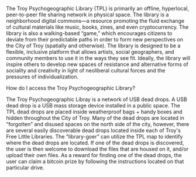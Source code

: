 The Troy Psychogeographic Library (TPL) is primarily an offline, hyperlocal, peer-to-peer file sharing network in physical space. The library is a neighborhood digital commons—a resource promoting the fluid exchange of cultural materials like music, books, zines, and even cryptocurrency. The library is also a walking-based “game,” which encourages citizens to deviate from their predictable paths in order to form new perspectives on the City of Troy (spatially and otherwise). The library is designed to be a flexible, inclusive platform that allows artists, social geographers, and community members to use it in the ways they see fit. Ideally, the library will inspire others to develop new spaces of resistance and alternative forms of sociality and creativity in light of neoliberal cultural forces and the pressures of individualization.

How do I access the Troy Psychogeographic Library? 

The Troy Psychogeographic Libray is a network of USB dead drops. A USB dead drop is a USB mass storage device installed in a public space. The TPL dead drops are placed inside weatherproof bags + handy boxes and hidden throughout the City of Troy. Many of the dead drops are located in “forgotten” and disused spaces on the north side of the city, however, there are several easily discoverable dead drops located inside each of Troy's Free Little Libraries. The “library-goer” can utilize the TPL map to identify where the dead drops are located. If one of the dead drops is discovered, the user is then welcome to download the files that are housed on it, and/or upload their own files. As a reward for finding one of the dead drops, the user can claim a bitcoin prize by following the instructions located on that particular drive.
